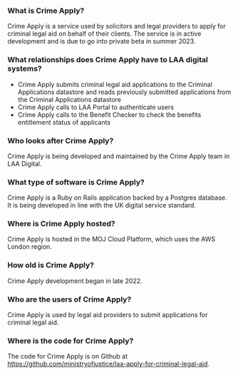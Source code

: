 ### What is Crime Apply?
Crime Apply is a service used by solicitors and legal providers to apply for criminal legal aid on behalf of their clients. The service is in active development and is due to go into private beta in summer 2023.

### What relationships does Crime Apply have to LAA digital systems?
- Crime Apply submits criminal legal aid applications to the Criminal Applications datastore and reads previously submitted applications from the Criminal Applications datastore
- Crime Apply calls to LAA Portal to authenticate users
- Crime Apply calls to the Benefit Checker to check the benefits entitlement status of applicants

### Who looks after Crime Apply?
Crime Apply is being developed and maintained by the Crime Apply team in LAA Digital.

### What type of software is Crime Apply?
Crime Apply is a Ruby on Rails application backed by a Postgres database. It is being developed in line with the UK digital service standard.

### Where is Crime Apply hosted?
Crime Apply is hosted in the MOJ Cloud Platform, which uses the AWS London region.

### How old is Crime Apply?
Crime Apply development began in late 2022.

### Who are the users of Crime Apply?
Crime Apply is used by legal aid providers to submit applications for criminal legal aid.

### Where is the code for Crime Apply?
The code for Crime Apply is on Github at https://github.com/ministryofjustice/laa-apply-for-criminal-legal-aid.
